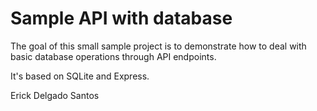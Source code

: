# Sample API with database
The goal of this small sample project is to demonstrate how to deal with basic database operations through API endpoints.

It's based on SQLite and Express.

Erick Delgado Santos